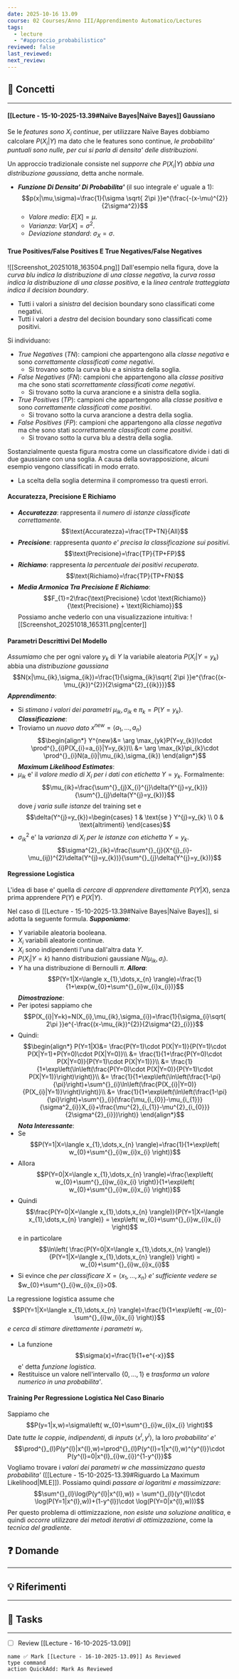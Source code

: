 ```yaml
---
date: 2025-10-16 13.09
course: 02 Courses/Anno III/Apprendimento Automatico/Lectures
tags:
  - lecture
  - "#approccio_probabilistico"
reviewed: false
last_reviewed:
next_review:
---
```

## 🧠 Concetti
---
#### [[Lecture - 15-10-2025-13.39#Naïve Bayes|Naïve Bayes]] Gaussiano
Se le _features sono_ $X_{i}$ _continue_, per utilizzare Naïve Bayes dobbiamo calcolare $P(X_{i}|Y)$ ma dato che le features sono continue, _le probabilita' puntuali sono nulle, per cui si parla di densita' delle distribuzioni_.

Un approccio tradizionale consiste nel _supporre che_ $P(X_{i}|Y)$ _abbia una distribuzione gaussiana_, detta anche normale.
+ ___Funzione Di Densita' Di Probabilita'___ (il suo integrale e' uguale a $1$): $$p(x|\mu,\sigma)=\frac{1}{\sigma \sqrt{ 2\pi }}e^{\frac{-(x-\mu)^{2}}{2\sigma^2}}$$
	+ _Valore medio_: $E[X]=\mu$.
	+ _Varianza_: $Var[X]=\sigma^{2}$.
	+ _Deviazione standard_: $\sigma_{X}=\sigma$.
#### True Positives/False Positives E True Negatives/False Negatives
![[Screenshot_20251018_163504.png]]
Dall'esempio nella figura, dove la _curva blu indica la distribuzione di una classe negativa_, la _curva rossa indica la distribuzione di una classe positiva_, e la _linea centrale tratteggiata indica il decision boundary_.
+ Tutti i valori a _sinistra_ del decision boundary sono classificati come negativi.
+ Tutti i valori a _destra_ del decision boundary sono classificati come positivi.

Si individuano:
+ _True Negatives_ ($TN$): campioni che appartengono alla _classe negativa_ e sono _correttamente classificati come negativi_.
	+ Si trovano sotto la curva blu e a sinistra della soglia.
+ _False Negatives_ ($FN$): campioni che appartengono alla _classe positiva_ ma che sono stati _scorrettamente classificati come negativi_.
	+ Si trovano sotto la curva arancione e a sinistra della soglia.
+ _True Positives_ ($TP$): campioni che appartengono alla _classe positiva_ e sono _correttamente classificati come positivi_.
	+ Si trovano sotto la curva arancione a destra della soglia.
+ _False Positives_ ($FP$): campioni che appartengono alla _classe negativa_ ma che sono stati _scorrettamente classificati come positivi_.
	+ Si trovano sotto la curva blu a destra della soglia.

Sostanzialmente questa figura mostra come un classificatore divide i dati di due gaussiane con una soglia.
A causa della sovrapposizione, alcuni esempio vengono classificati in modo errato.
+ La scelta della soglia determina il compromesso tra questi errori.
#### Accuratezza, Precisione E Richiamo
+ ___Accuratezza___: rappresenta il _numero di istanze classificate correttamente_. $$\text{Accuratezza}=\frac{TP+TN}{All}$$
+ ___Precisione___: rappresenta _quanto e' precisa la classificazione sui positivi_. $$\text{Precisione}=\frac{TP}{TP+FP}$$
+ ___Richiamo___: rappresenta _la percentuale dei positivi recuperata_. $$\text{Richiamo}=\frac{TP}{TP+FN}$$
+ ___Media Armonica Tra Precisione E Richiamo___: $$F_{1}=2\frac{\text{Precisione} \cdot \text{Richiamo}}{\text{Precisione} + \text{Richiamo}}$$
Possiamo anche vederlo con una visualizzazione intuitiva:
![[Screenshot_20251018_165311.png|center]]
#### Parametri Descrittivi Del Modello
_Assumiamo_ che per ogni valore $y_{k}$ di $Y$ la variabile aleatoria $P(X_{i}|Y=y_{k})$ abbia una _distribuzione gaussiana_ $$N(x|\mu_{ik},\sigma_{ik})=\frac{1}{\sigma_{ik}\sqrt{ 2\pi }}e^{\frac{(x-\mu_{jk})^{2}}{2\sigma^{2}_{{ik}}}}$$
___Apprendimento___:
+ Si _stimano i valori dei parametri_ $\mu_{ik},\sigma_{ik}$ e $\pi_{k}=P(Y=y_{k})$.
___Classificazione___: 
+ Troviamo un _nuovo dato_ $x^{new}=\langle a_{1},\dots,a_{n} \rangle$ $$\begin{align*}
Y^{new}&= \arg \max_{yk}P(Y=y_{k})\cdot \prod^{}_{i}P(X_{i}=a_{i}|Y=y_{k})\\
&= \arg \max_{k}\pi_{k}\cdot \prod^{}_{i}N(a_{i}|\mu_{ik},\sigma_{ik})
\end{align*}$$
___Maximum Likelihood Estimates___: 
+ $\mu_{ik}$ e' il _valore medio di_ $X_{i}$ _per i dati con etichetta_ $Y=y_{k}$. Formalmente: $$\mu_{ik}=\frac{\sum^{}_{j}X_{i}^{j}\delta(Y^{j}=y_{k})}{\sum^{}_{j}\delta(Y^{j}=y_{k})}$$dove $j$ _varia sulle istanze_ del training set e $$\delta(Y^{j}=y_{k})=\begin{cases}
1 & \text{se } Y^{j}=y_{k} \\
0 & \text{altrimenti}
\end{cases}$$
+ $\sigma^{2}_{ik}$ e' la _varianza di_ $X_{i}$ _per le istanze con etichetta_ $Y=y_{k}$. $$\sigma^{2}_{ik}=\frac{\sum^{}_{j}(X^{j}_{i}-\mu_{ij})^{2}\delta(Y^{j}=y_{k})}{\sum^{}_{j}\delta(Y^{j}=y_{k})}$$
#### Regressione Logistica
L'idea di base e' quella di _cercare di apprendere direttamente_ $P(Y|X)$, senza prima apprendere $P(Y)$ e $P(X|Y)$.

Nel caso di [[Lecture - 15-10-2025-13.39#Naïve Bayes|Naïve Bayes]], si adotta la seguente formula.
___Supponiamo___:
+ $Y$ variabile aleatoria booleana.
+ $X_{i}$ variabili aleatorie continue.
+ $X_{i}$ sono indipendenti l'una dall'altra data $Y$.
+ $P(X_{i}|Y=k)$ hanno distribuzioni gaussiane $N(\mu_{ik}, \sigma_{i})$.
+ $Y$ ha una distribuzione di Bernoulli $\pi$.
___Allora___: $$P(Y=1|X=\langle x_{1},\dots,x_{n} \rangle)=\frac{1}{1+\exp(w_{0}+\sum^{}_{i}w_{i}x_{i})}$$
___Dimostrazione___:
+ Per ipotesi sappiamo che $$P(X_{i}|Y=k)=N(X_{i},\mu_{ik},\sigma_{i})=\frac{1}{\sigma_{i}\sqrt{ 2\pi }}e^{-\frac{(x-\mu_{ik})^{2}}{2\sigma^{2}_{i}}}$$
+ Quindi: $$\begin{align*}
P(Y=1|X)&= \frac{P(Y=1)\cdot P(X|Y=1)}{P(Y=1)\cdot P(X|Y=1)+P(Y=0)\cdot P(X|Y=0)}\\
&= \frac{1}{1+\frac{P(Y=0)\cdot P(X|Y=0)}{P(Y=1)\cdot P(X|Y=1)}}\\
&= \frac{1}{1+\exp\left(\ln\left(\frac{P(Y=0)\cdot P(X|Y=0)}{P(Y=1)\cdot P(X|Y=1)}\right)\right)}\\
&= \frac{1}{1+\exp\left(\ln\left(\frac{1-\pi}{\pi}\right)+\sum^{}_{i}\ln\left(\frac{P(X_{i}|Y=0)}{P(X_{i}|Y=1)}\right)\right)}\\
&= \frac{1}{1+\exp\left(\ln\left(\frac{1-\pi}{\pi}\right)+\sum^{}_{i}(\frac{\mu_{i_{0}}-\mu_{i_{1}}}{\sigma^2_{i}}X_{i}+\frac{\mu^{2}_{i_{1}}-\mu^{2}_{i_{0}}}{2\sigma^{2}_{i}})\right)}
\end{align*}$$
___Nota Interessante___:
+ Se $$P(Y=1|X=\langle x_{1},\dots,x_{n} \rangle)=\frac{1}{1+\exp\left( w_{0}+\sum^{}_{i}w_{i}x_{i} \right)}$$
+ Allora $$P(Y=0|X=\langle x_{1},\dots,x_{n} \rangle)=\frac{\exp\left( w_{0}+\sum^{}_{i}w_{i}x_{i} \right)}{1+\exp\left( w_{0}+\sum^{}_{i}w_{i}x_{i} \right)}$$
+ Quindi $$\frac{P(Y=0|X=\langle x_{1},\dots,x_{n} \rangle)}{P(Y=1|X=\langle x_{1},\dots,x_{n} \rangle)} = \exp\left( w_{0}+\sum^{}_{i}w_{i}x_{i} \right)$$e in particolare $$\ln\left( \frac{P(Y=0|X=\langle x_{1},\dots,x_{n} \rangle)}{P(Y=1|X=\langle x_{1},\dots,x_{n} \rangle)} \right) = w_{0}+\sum^{}_{i}w_{i}x_{i}$$
+ Si evince che _per classificare_ $X=\langle x_{1},\dots,x_{n} \rangle$ _e' sufficiente vedere se_ $w_{0}+\sum^{}_{i}w_{i}x_{i}>0$.

La regressione logistica assume che $$P(Y=1|X=\langle x_{1},\dots,x_{n} \rangle)=\frac{1}{1+\exp\left( -w_{0}-\sum^{}_{i}w_{i}x_{i} \right)}$$_e cerca di stimare direttamente i parametri_ $w_{i}$.
+ La funzione $$\sigma(x)=\frac{1}{1+e^{-x}}$$e' detta _funzione logistica_.
+ Restituisce un valore nell'intervallo $\{ 0,\dots, 1 \}$ e _trasforma un valore numerico in una probabilita'_.
#### Training Per Regressione Logistica Nel Caso Binario
Sappiamo che $$P(y=1|x,w)=\sigma\left( w_{0}+\sum^{}_{i}w_{i}x_{i} \right)$$
Date _tutte le coppie_, _indipendenti_, di _inputs_ $\langle x^{l},y^{l} \rangle$, la loro _probabilita' e'_ $$\prod^{}_{l}P(y^{l}|x^{l},w)=\prod^{}_{l}P(y^{l}=1|x^{l},w)^{y^{l}}\cdot P(y^{l}=0|x^{l}_{i}w_{i})^{1-y^{l}}$$
Vogliamo trovare i _valori dei parametri_ $w$ _che massimizzano questa probabilita'_ ([[Lecture - 15-10-2025-13.39#Riguardo La Maximum Likelihood|MLE]]).
Possiamo quindi _passare ai logaritmi e massimizzare_: $$\sum^{}_{l}\log(P(y^{l}|x^{l},w)) = \sum^{}_{l}(y^{l}\cdot \log(P(Y=1|x^{l},w))+(1-y^{l})\cdot \log(P(Y=0|x^{l},w)))$$
Per questo problema di ottimizzazione, _non esiste una soluzione analitica_, e quindi _occorre utilizzare dei metodi iterativi di ottimizzazione_, come la _tecnica del gradiente_.

## ❓ Domande
---

## 💡 Riferimenti
---

## 🧩 Tasks
---
+ [ ] Review [[Lecture - 16-10-2025-13.09]]

```button 
name ✅ Mark [[Lecture - 16-10-2025-13.09]] As Reviewed 
type command 
action QuickAdd: Mark As Reviewed
```
